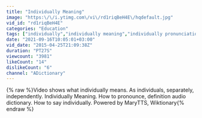 ```yaml
---
title: "Individually Meaning"
image: "https:\/\/i.ytimg.com\/vi\/rd1riqBeH4E\/hqdefault.jpg"
vid_id: "rd1riqBeH4E"
categories: "Education"
tags: ["individually","individually meaning","individually pronunciation"]
date: "2021-09-16T10:05:01+03:00"
vid_date: "2015-04-25T21:09:38Z"
duration: "PT27S"
viewcount: "3981"
likeCount: "14"
dislikeCount: "6"
channel: "ADictionary"
---
```

{% raw %}Video shows what individually means. As individuals, separately, independently.  Individually Meaning. How to pronounce, definition audio dictionary. How to say individually. Powered by MaryTTS, Wiktionary{% endraw %}

